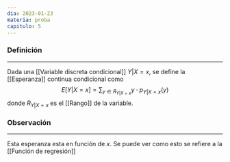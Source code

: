```yaml
---
dia: 2023-01-23
materia: proba
capitulo: 5
---
```

### Definición
---
Dada una [[Variable discreta condicional]] $Y|X = x$, se define la [[Esperanza]] continua condicional como $$E[Y|X = x] = \sum_{y \in R_{Y|X = x}} y \cdot p_{Y|X = x}(y)$$ donde $R_{Y|X = x}$ es el [[Rango]] de la variable.

### Observación
---
Esta esperanza esta en función de $x$. Se puede ver como esto se refiere a la [[Función de regresión]]